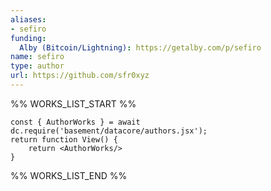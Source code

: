 ```yaml
---
aliases:
- sefiro
funding:
  Alby (Bitcoin/Lightning): https://getalby.com/p/sefiro
name: sefiro
type: author
url: https://github.com/sfr0xyz
---
```



%% WORKS_LIST_START %%

```datacorejsx
const { AuthorWorks } = await dc.require('basement/datacore/authors.jsx');
return function View() {
    return <AuthorWorks/>
}
```
%% WORKS_LIST_END %%